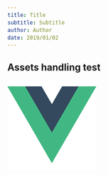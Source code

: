 ```yaml
---
title: Title
subtitle: Subtitle
author: Author
date: 2019/01/02
---
```


## Assets handling test

![](./imgs/logo.png)